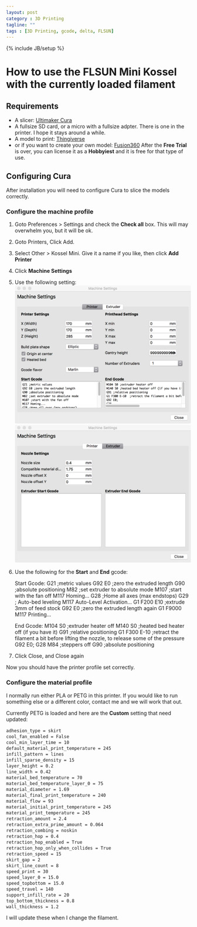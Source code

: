 ```yaml
---
layout: post
category : 3D Printing
tagline: ""
tags : [3D Printing, gcode, delta, FLSUN]
---
```

{% include JB/setup %}

# How to use the FLSUN Mini Kossel with the currently loaded filament

## Requirements

* A slicer: [Ultimaker Cura](https://ultimaker.com/en/products/ultimaker-cura-software)
* A fullsize SD card, or a micro with a fullsize adpter.  There is one in the printer.  I hope it stays around a while.
* A model to print: [Thingiverse](https://www.thingiverse.com/)
* or if you want to create your own model: [Fusion360](https://www.autodesk.com/products/fusion-360/overview) After the __Free Trial__ is over, you can license it as a __Hobbyiest__ and it is free for that type of use.


## Configuring Cura

After installation you will need to configure Cura to slice the models correctly.  

### Configure the machine profile 

1. Goto Preferences > Settings and check the __Check all__ box.  This will may overwhelm you, but it will be ok.
1. Goto Printers, Click Add.
1. Select Other > Kossel Mini.  Give it a name if you like, then click __Add Printer__
1. Click __Machine Settings__
1. Use the following setting: 
![Printer](/assets/flsun/printer-settings.png)
![Extruder](/assets/flsun/extruder-settings.png)
1. Use the following for the __Start__ and __End__ gcode:

    Start Gcode:
    G21 ;metric values
    G92 E0 ;zero the extruded length
    G90 ;absolute positioning
    M82 ;set extruder to absolute mode
    M107 ;start with the fan off
    M117 Homing...
    G28 ;Home all axes (max endstops)
    G29 ; Auto-bed leveling
    M117 Auto-Level Activation...
    G1 F200 E10 ;extrude 3mm of feed stock
    G92 E0 ;zero the extruded length again
    G1 F9000
    M117 Printing...
    
    End Gcode:
    M104 S0 ;extruder heater off
    M140 S0 ;heated bed heater off (if you have it)
    G91 ;relative positioning
    G1 F300 E-10  ;retract the filament a bit before lifting the nozzle, to release some of the pressure
    G92 E0;
    G28
    M84 ;steppers off
    G90 ;absolute positioning

1. Click Close, and Close again

Now you should have the printer profile set correctly.

### Configure the material profile

I normally run either PLA or PETG in this printer.  If you would like to run something else or a different color, contact me and we will work that out.

Currently PETG is loaded and here are the __Custom__ setting that need updated:

	adhesion_type = skirt
	cool_fan_enabled = False
	cool_min_layer_time = 10
	default_material_print_temperature = 245
	infill_pattern = lines
	infill_sparse_density = 15
	layer_height = 0.2
	line_width = 0.42
	material_bed_temperature = 70
	material_bed_temperature_layer_0 = 75
	material_diameter = 1.69
	material_final_print_temperature = 240
	material_flow = 93
	material_initial_print_temperature = 245
	material_print_temperature = 245
	retraction_amount = 2.4
	retraction_extra_prime_amount = 0.064
	retraction_combing = noskin
	retraction_hop = 0.4
	retraction_hop_enabled = True
	retraction_hop_only_when_collides = True
	retraction_speed = 15
	skirt_gap = 2
	skirt_line_count = 8
	speed_print = 30
	speed_layer_0 = 15.0
	speed_topbottom = 15.0
	speed_travel = 140
	support_infill_rate = 20
	top_bottom_thickness = 0.8
	wall_thickness = 1.2

I will update these when I change the filament.

